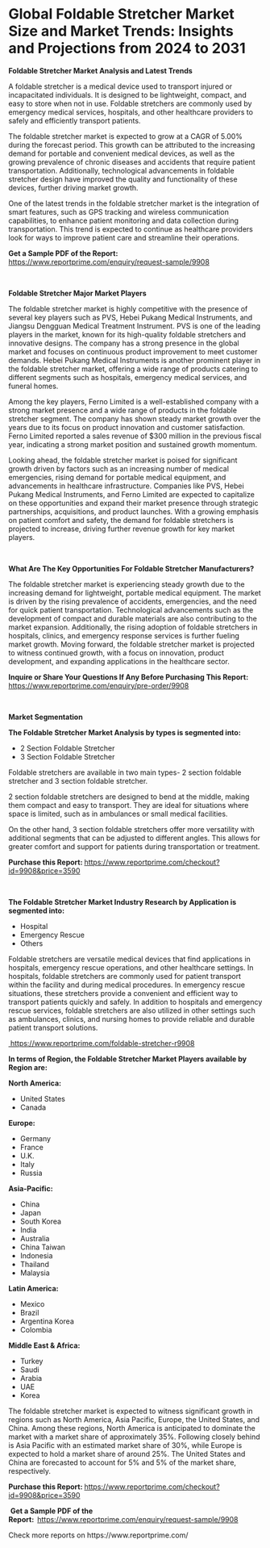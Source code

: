 <p><h1>Global Foldable Stretcher Market Size and Market Trends: Insights and Projections from 2024 to 2031</h1></p><p><strong>Foldable Stretcher Market Analysis and Latest Trends</strong></p>
<p><p>A foldable stretcher is a medical device used to transport injured or incapacitated individuals. It is designed to be lightweight, compact, and easy to store when not in use. Foldable stretchers are commonly used by emergency medical services, hospitals, and other healthcare providers to safely and efficiently transport patients.</p><p>The foldable stretcher market is expected to grow at a CAGR of 5.00% during the forecast period. This growth can be attributed to the increasing demand for portable and convenient medical devices, as well as the growing prevalence of chronic diseases and accidents that require patient transportation. Additionally, technological advancements in foldable stretcher design have improved the quality and functionality of these devices, further driving market growth.</p><p>One of the latest trends in the foldable stretcher market is the integration of smart features, such as GPS tracking and wireless communication capabilities, to enhance patient monitoring and data collection during transportation. This trend is expected to continue as healthcare providers look for ways to improve patient care and streamline their operations.</p></p>
<p><strong>Get a Sample PDF of the Report:&nbsp;</strong> <a href="https://www.reportprime.com/enquiry/request-sample/9908">https://www.reportprime.com/enquiry/request-sample/9908</a></p>
<p>&nbsp;</p>
<p><strong>Foldable Stretcher Major Market Players</strong></p>
<p><p>The foldable stretcher market is highly competitive with the presence of several key players such as PVS, Hebei Pukang Medical Instruments, and Jiangsu Dengguan Medical Treatment Instrument. PVS is one of the leading players in the market, known for its high-quality foldable stretchers and innovative designs. The company has a strong presence in the global market and focuses on continuous product improvement to meet customer demands. Hebei Pukang Medical Instruments is another prominent player in the foldable stretcher market, offering a wide range of products catering to different segments such as hospitals, emergency medical services, and funeral homes. </p><p>Among the key players, Ferno Limited is a well-established company with a strong market presence and a wide range of products in the foldable stretcher segment. The company has shown steady market growth over the years due to its focus on product innovation and customer satisfaction. Ferno Limited reported a sales revenue of $300 million in the previous fiscal year, indicating a strong market position and sustained growth momentum.</p><p>Looking ahead, the foldable stretcher market is poised for significant growth driven by factors such as an increasing number of medical emergencies, rising demand for portable medical equipment, and advancements in healthcare infrastructure. Companies like PVS, Hebei Pukang Medical Instruments, and Ferno Limited are expected to capitalize on these opportunities and expand their market presence through strategic partnerships, acquisitions, and product launches. With a growing emphasis on patient comfort and safety, the demand for foldable stretchers is projected to increase, driving further revenue growth for key market players.</p></p>
<p>&nbsp;</p>
<p><strong>What Are The Key Opportunities For Foldable Stretcher Manufacturers?</strong></p>
<p><p>The foldable stretcher market is experiencing steady growth due to the increasing demand for lightweight, portable medical equipment. The market is driven by the rising prevalence of accidents, emergencies, and the need for quick patient transportation. Technological advancements such as the development of compact and durable materials are also contributing to the market expansion. Additionally, the rising adoption of foldable stretchers in hospitals, clinics, and emergency response services is further fueling market growth. Moving forward, the foldable stretcher market is projected to witness continued growth, with a focus on innovation, product development, and expanding applications in the healthcare sector.</p></p>
<p><strong>Inquire or Share Your Questions If Any Before Purchasing This Report:</strong> <a href="https://www.reportprime.com/enquiry/pre-order/9908">https://www.reportprime.com/enquiry/pre-order/9908</a></p>
<p>&nbsp;</p>
<p><strong>Market Segmentation</strong></p>
<p><strong>The Foldable Stretcher Market Analysis by types is segmented into:</strong></p>
<p><ul><li>2 Section Foldable Stretcher</li><li>3 Section Foldable Stretcher</li></ul></p>
<p><p>Foldable stretchers are available in two main types- 2 section foldable stretcher and 3 section foldable stretcher. </p><p>2 section foldable stretchers are designed to bend at the middle, making them compact and easy to transport. They are ideal for situations where space is limited, such as in ambulances or small medical facilities.</p><p>On the other hand, 3 section foldable stretchers offer more versatility with additional segments that can be adjusted to different angles. This allows for greater comfort and support for patients during transportation or treatment.</p></p>
<p><strong>Purchase this Report:&nbsp;</strong><a href="https://www.reportprime.com/checkout?id=9908&price=3590">https://www.reportprime.com/checkout?id=9908&price=3590</a></p>
<p>&nbsp;</p>
<p><strong>The Foldable Stretcher Market Industry Research by Application is segmented into:</strong></p>
<p><ul><li>Hospital</li><li>Emergency Rescue</li><li>Others</li></ul></p>
<p><p>Foldable stretchers are versatile medical devices that find applications in hospitals, emergency rescue operations, and other healthcare settings. In hospitals, foldable stretchers are commonly used for patient transport within the facility and during medical procedures. In emergency rescue situations, these stretchers provide a convenient and efficient way to transport patients quickly and safely. In addition to hospitals and emergency rescue services, foldable stretchers are also utilized in other settings such as ambulances, clinics, and nursing homes to provide reliable and durable patient transport solutions.</p></p>
<p><a href="https://www.reportprime.com/foldable-stretcher-r9908">&nbsp;https://www.reportprime.com/foldable-stretcher-r9908</a></p>
<p><strong>In terms of Region, the Foldable Stretcher Market Players available by Region are:</strong></p>
<p>
    <p> <strong> North America: </strong>
        <ul>
            <li>United States</li>
            <li>Canada</li>
        </ul>
        </p> 
    <p> <strong> Europe: </strong>
        <ul>
            <li>Germany</li>
            <li>France</li>
            <li>U.K.</li>
            <li>Italy</li>
            <li>Russia</li>
        </ul>
        </p> 
    <p> <strong> Asia-Pacific: </strong>
        <ul>
            <li>China</li>
            <li>Japan</li>
            <li>South Korea</li>
            <li>India</li>
            <li>Australia</li>
            <li>China Taiwan</li>
            <li>Indonesia</li>
            <li>Thailand</li>
            <li>Malaysia</li>
        </ul>
        </p> 
    <p> <strong> Latin America: </strong>
        <ul>
            <li>Mexico</li>
            <li>Brazil</li>
            <li>Argentina Korea</li>
            <li>Colombia</li>
        </ul>
        </p> 
    <p> <strong> Middle East & Africa: </strong>
        <ul>
            <li>Turkey</li>
            <li>Saudi</li>
            <li>Arabia</li>
            <li>UAE</li>
            <li>Korea</li>
        </ul>
    </p>
    </p>
<p><p>The foldable stretcher market is expected to witness significant growth in regions such as North America, Asia Pacific, Europe, the United States, and China. Among these regions, North America is anticipated to dominate the market with a market share of approximately 35%. Following closely behind is Asia Pacific with an estimated market share of 30%, while Europe is expected to hold a market share of around 25%. The United States and China are forecasted to account for 5% and 5% of the market share, respectively.</p></p>
<p><strong>Purchase this Report: </strong><a href="https://www.reportprime.com/checkout?id=9908&price=3590">https://www.reportprime.com/checkout?id=9908&price=3590</a></p>
<p>&nbsp;<strong>Get a Sample PDF of the Report:&nbsp;&nbsp;</strong><a href="https://www.reportprime.com/enquiry/request-sample/9908">https://www.reportprime.com/enquiry/request-sample/9908</a></p>
<p><strong></strong></p>
<p>Check more reports on https://www.reportprime.com/</p>